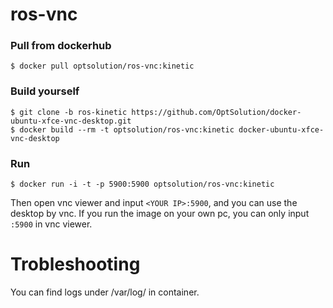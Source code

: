 ros-vnc
=========================

### Pull from dockerhub

```
$ docker pull optsolution/ros-vnc:kinetic
```


### Build yourself

```
$ git clone -b ros-kinetic https://github.com/OptSolution/docker-ubuntu-xfce-vnc-desktop.git
$ docker build --rm -t optsolution/ros-vnc:kinetic docker-ubuntu-xfce-vnc-desktop
```

### Run

```
$ docker run -i -t -p 5900:5900 optsolution/ros-vnc:kinetic
```

Then open vnc viewer and input `<YOUR IP>:5900`, and you can use the desktop by vnc. If you run the image on your own pc, you can only input `:5900` in vnc viewer.


Trobleshooting
==================
You can find logs under /var/log/ in container.

